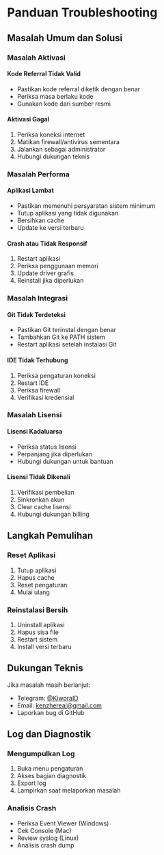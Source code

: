 # Panduan Troubleshooting

## Masalah Umum dan Solusi

### Masalah Aktivasi
#### Kode Referral Tidak Valid
- Pastikan kode referral diketik dengan benar
- Periksa masa berlaku kode
- Gunakan kode dari sumber resmi

#### Aktivasi Gagal
1. Periksa koneksi internet
2. Matikan firewall/antivirus sementara
3. Jalankan sebagai administrator
4. Hubungi dukungan teknis

### Masalah Performa
#### Aplikasi Lambat
- Pastikan memenuhi persyaratan sistem minimum
- Tutup aplikasi yang tidak digunakan
- Bersihkan cache
- Update ke versi terbaru

#### Crash atau Tidak Responsif
1. Restart aplikasi
2. Periksa penggunaan memori
3. Update driver grafis
4. Reinstall jika diperlukan

### Masalah Integrasi
#### Git Tidak Terdeteksi
- Pastikan Git terinstal dengan benar
- Tambahkan Git ke PATH sistem
- Restart aplikasi setelah instalasi Git

#### IDE Tidak Terhubung
1. Periksa pengaturan koneksi
2. Restart IDE
3. Periksa firewall
4. Verifikasi kredensial

### Masalah Lisensi
#### Lisensi Kadaluarsa
- Periksa status lisensi
- Perpanjang jika diperlukan
- Hubungi dukungan untuk bantuan

#### Lisensi Tidak Dikenali
1. Verifikasi pembelian
2. Sinkronkan akun
3. Clear cache lisensi
4. Hubungi dukungan billing

## Langkah Pemulihan
### Reset Aplikasi
1. Tutup aplikasi
2. Hapus cache
3. Reset pengaturan
4. Mulai ulang

### Reinstalasi Bersih
1. Uninstall aplikasi
2. Hapus sisa file
3. Restart sistem
4. Install versi terbaru

## Dukungan Teknis
Jika masalah masih berlanjut:
- Telegram: [@KiworaID](https://t.me/KiworaID)
- Email: kenzhereal@gmail.com
- Laporkan bug di GitHub

## Log dan Diagnostik
### Mengumpulkan Log
1. Buka menu pengaturan
2. Akses bagian diagnostik
3. Export log
4. Lampirkan saat melaporkan masalah

### Analisis Crash
- Periksa Event Viewer (Windows)
- Cek Console (Mac)
- Review syslog (Linux)
- Analisis crash dump 